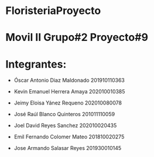 # FloristeriaProyecto
# Movil II Grupo#2 Proyecto#9
# Integrantes:

- Óscar Antonio Diaz Maldonado 201910110363

- Kevin Emanuel Herrera Amaya 202010010385

- Jeimy Eloisa Yánez Requeno 202010080078

- José Raúl Blanco Quinteros 201011110059

- Joel David Reyes Sanchez 202010020435

- Emil Fernando Colomer Mateo 201810020275

- Jose Armando Salasar Reyes 201930010145

